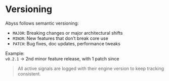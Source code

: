 # Versioning

Abyss follows semantic versioning:

- `MAJOR`: Breaking changes or major architectural shifts
- `MINOR`: New features that don’t break core use
- `PATCH`: Bug fixes, doc updates, performance tweaks

Example:  
`v0.2.1` → 2nd minor feature release, with 1 patch since

> All active signals are logged with their engine version to keep tracking consistent.

